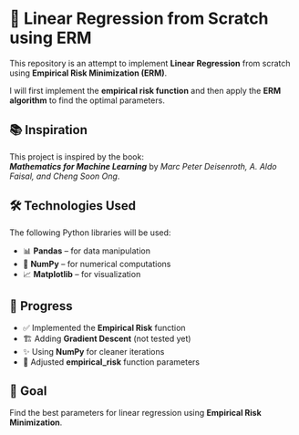 # 🔢 Linear Regression from Scratch using ERM  

This repository is an attempt to implement **Linear Regression** from scratch using **Empirical Risk Minimization (ERM)**.  

I will first implement the **empirical risk function** and then apply the **ERM algorithm** to find the optimal parameters.  

## 📚 Inspiration  
This project is inspired by the book:  
**_Mathematics for Machine Learning_** by *Marc Peter Deisenroth, A. Aldo Faisal, and Cheng Soon Ong*.  

## 🛠️ Technologies Used  
The following Python libraries will be used:  
- 📊 **Pandas** – for data manipulation  
- 🔢 **NumPy** – for numerical computations  
- 📈 **Matplotlib** – for visualization  

## 🚀 Progress  
- ✅ Implemented the **Empirical Risk** function  
- 🏗️ Adding **Gradient Descent** (not tested yet)  
- ✨ Using **NumPy** for cleaner iterations  
- 🔄 Adjusted **empirical_risk** function parameters  

## 🎯 Goal  
Find the best parameters for linear regression using **Empirical Risk Minimization**.


